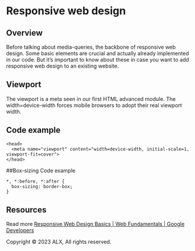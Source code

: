 # Responsive web design
## Overview
Before talking about media-queries, the backbone of responsive web design. Some basic elements are crucial and actually already implemented in our code. But it’s important to know about these in case you want to add responsive web design to an existing website.

## Viewport
The viewport is a meta seen in our first HTML advanced module. The width=device-width forces mobile browsers to adopt their real viewport width.

## Code example
```
<head>
  <meta name="viewport" content="width=device-width, initial-scale=1, viewport-fit=cover">
</head>
```
##Box-sizing
Code example
```
*, *:before, *:after {
  box-sizing: border-box;
}
```
## Resources
Read more [Responsive Web Design Basics | Web Fundamentals | Google Developers](https://web.dev/articles/responsive-web-design-basics)

Copyright © 2023 ALX, All rights reserved.

